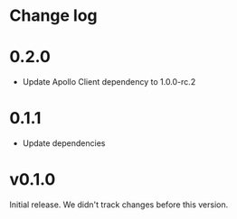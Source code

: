 # Change log

# 0.2.0
- Update Apollo Client dependency to 1.0.0-rc.2

# 0.1.1
- Update dependencies

# v0.1.0

Initial release. We didn't track changes before this version.

